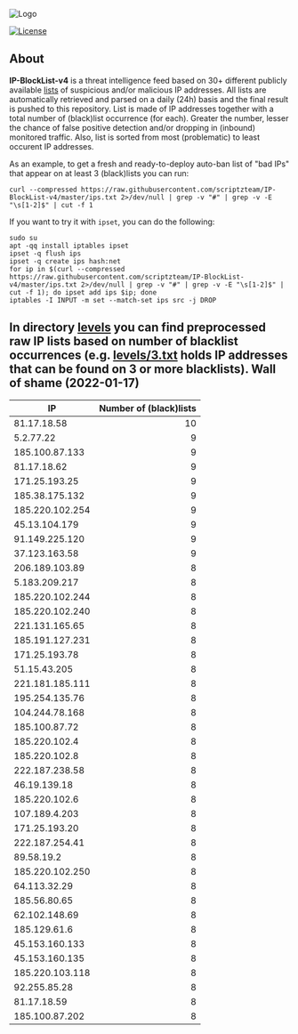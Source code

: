 ![Logo](https://i.imgur.com/PyKLAe7.png)

[![License](https://img.shields.io/badge/license-The_Unlicense-red.svg)](https://unlicense.org/)

About
----

**IP-BlockList-v4** is a threat intelligence feed based on 30+ different publicly available [lists](https://github.com/stamparm/maltrail) of suspicious and/or malicious IP addresses. All lists are automatically retrieved and parsed on a daily (24h) basis and the final result is pushed to this repository. List is made of IP addresses together with a total number of (black)list occurrence (for each). Greater the number, lesser the chance of false positive detection and/or dropping in (inbound) monitored traffic. Also, list is sorted from most (problematic) to least occurent IP addresses.

As an example, to get a fresh and ready-to-deploy auto-ban list of "bad IPs" that appear on at least 3 (black)lists you can run:

```
curl --compressed https://raw.githubusercontent.com/scriptzteam/IP-BlockList-v4/master/ips.txt 2>/dev/null | grep -v "#" | grep -v -E "\s[1-2]$" | cut -f 1
```

If you want to try it with `ipset`, you can do the following:

```
sudo su
apt -qq install iptables ipset
ipset -q flush ips
ipset -q create ips hash:net
for ip in $(curl --compressed https://raw.githubusercontent.com/scriptzteam/IP-BlockList-v4/master/ips.txt 2>/dev/null | grep -v "#" | grep -v -E "\s[1-2]$" | cut -f 1); do ipset add ips $ip; done
iptables -I INPUT -m set --match-set ips src -j DROP
```

In directory [levels](levels) you can find preprocessed raw IP lists based on number of blacklist occurrences (e.g. [levels/3.txt](levels/3.txt) holds IP addresses that can be found on 3 or more blacklists).
Wall of shame (2022-01-17)
----

|IP|Number of (black)lists|
|---|--:|
81.17.18.58|10
5.2.77.22|9
185.100.87.133|9
81.17.18.62|9
171.25.193.25|9
185.38.175.132|9
185.220.102.254|9
45.13.104.179|9
91.149.225.120|9
37.123.163.58|9
206.189.103.89|8
5.183.209.217|8
185.220.102.244|8
185.220.102.240|8
221.131.165.65|8
185.191.127.231|8
171.25.193.78|8
51.15.43.205|8
221.181.185.111|8
195.254.135.76|8
104.244.78.168|8
185.100.87.72|8
185.220.102.4|8
185.220.102.8|8
222.187.238.58|8
46.19.139.18|8
185.220.102.6|8
107.189.4.203|8
171.25.193.20|8
222.187.254.41|8
89.58.19.2|8
185.220.102.250|8
64.113.32.29|8
185.56.80.65|8
62.102.148.69|8
185.129.61.6|8
45.153.160.133|8
45.153.160.135|8
185.220.103.118|8
92.255.85.28|8
81.17.18.59|8
185.100.87.202|8
